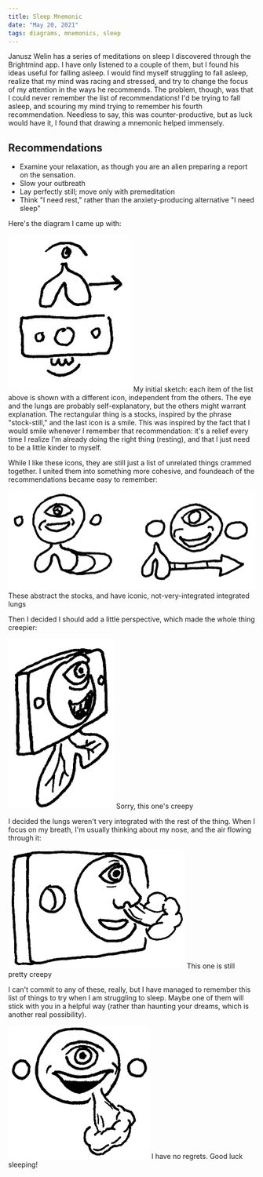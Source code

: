 ```yaml
---
title: Sleep Mnemonic
date: "May 20, 2021"
tags: diagrams, mnemonics, sleep
---
```


Janusz Welin has a series of meditations on sleep I discovered through the Brightmind app.
I have only listened to a couple of them, but I found his ideas useful for falling asleep.
I would find myself struggling to fall asleep, realize that my mind was racing and stressed, and try to change the focus of my attention in the ways he recommends.
The problem, though, was that I could never remember the list of recommendations! 
I'd be trying to fall asleep, and scouring my mind trying to remember his fourth recommendation.
Needless to say, this was counter-productive, but as luck would have it, I found that drawing a mnemonic helped immensely.

## Recommendations
- Examine your relaxation, as though you are an alien preparing a report on the sensation.
- Slow your outbreath
- Lay perfectly still; move only with premeditation
- Think "I need rest," rather than the anxiety-producing alternative "I need sleep"

Here's the diagram I came up with:

<img src="/static/sleepMnemonic/sleepMnemonicList.png"/>
<span class="marginnote">
My initial sketch: each item of the list above is shown with a different icon, independent from the others. The eye and the lungs are probably self-explanatory, but the others might warrant explanation. The rectangular thing is a stocks, inspired by the phrase "stock-still," and the last icon is a smile. This was inspired by the fact that I would smile whenever I remember that recommendation: it's a relief every time I realize I'm already doing the right thing (resting), and that I just need to be a little kinder to myself.
</span>

While I like these icons, they are still just a list of unrelated things crammed together. I united them into something more cohesive, and foundeach of the recommendations became easy to remember:


<img src="/static/sleepMnemonic/sleepMnemonicLungs.png"/>
<span class="marginnote">
These abstract the stocks, and have iconic, not-very-integrated integrated lungs
</span>

Then I decided I should add a little perspective, which made the whole thing creepier:

<img src="/static/sleepMnemonic/sleepMnemonicPerspective1.png"/>
<span class="marginnote">
Sorry, this one's creepy
</span>

I decided the lungs weren't very integrated with the rest of the thing. When I focus on my breath, I'm usually thinking about my nose, and the air flowing through it:

<img src="/static/sleepMnemonic/sleepMnemonicPerspective2.png"/>
<span class="marginnote">
This one is still pretty creepy
</span>

I can't commit to any of these, really, but I have managed to remember this list of things to try when I am struggling to sleep. Maybe one of them will stick with you in a helpful way (rather than haunting your dreams, which is another real possibility).


<img src="/static/sleepMnemonic/sleepMnemonicAir.png"/>
<span class="marginnote">
I have no regrets. Good luck sleeping!
</span>
